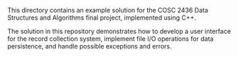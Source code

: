 This directory contains an example solution for the COSC 2436 Data Structures and Algorithms final project, implemented using C++.

The solution in this repository demonstrates how to develop a user interface for the record collection system, implement file I/O operations for data persistence, and handle possible exceptions and errors.
